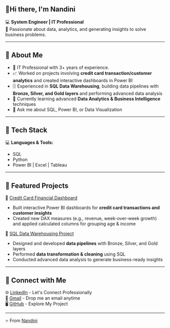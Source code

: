 ## 👋Hi there, I'm Nandini

💻 **System Engineer | IT Professional**  
🔎 Passionate about data, analytics, and generating insights to solve business problems.  

---

## 🔹 About Me  
- 🏢 IT Professional with 3+ years of experience. 
- 📈 Worked on projects involving **credit card transaction/customer analytics** and created interactive dashboards in Power BI  
- 🗄️ Experienced in **SQL Data Warehousing**, building data pipelines with **Bronze, Silver, and Gold layers** and performing advanced data analysis  
- 🌱 Currently learning advanced **Data Analytics & Business Intelligence** techniques  
- 💬 Ask me about SQL, Power BI, or Data Visualization
  
---

## 🔹 Tech Stack  
💻 **Languages & Tools:**  
- SQL   
- Python  
- Power BI | Excel | Tableau  

---

## 🔹 Featured Projects  
📌 [Credit Card Financial Dashboard](https://github.com/1nandinikumari/Credit_Card_Financial_Dashboard)  
- Built interactive Power BI dashboards for **credit card transactions and customer insights**  
- Created new DAX measures (e.g., revenue, week-over-week growth) and applied calculated columns for grouping age & income  

📌 [SQL Data Warehousing Project](https://github.com/1nandinikumari/SQL-Data-Warehouse_Project)  
- Designed and developed **data pipelines** with Bronze, Silver, and Gold layers  
- Performed **data transformation & cleaning** using SQL  
- Conducted advanced data analysis to generate business-ready insights  

---

## 🔹 Connect with Me  
🌐 [LinkedIn](https://www.linkedin.com/in/nandini-kumari-5aba4a219/) - Let's Connect Professionally  
📧 [Gmail](nandinikumari166@gmail.com) - Drop me an email anytime  
🖥️ [GitHub](https://github.com/1nandinikumari/SQL-Data-Warehouse_Project) - Explore My Project

---
⭐ From [Nandini](https://github.com/1nandinikumari) 
